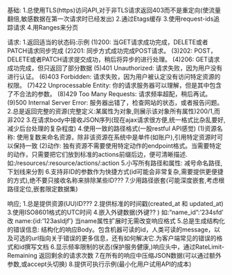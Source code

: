基础:
1.总使用TLS(https)访问API,对于非TLS请求返回403而不是重定向(使流量翻倍,敏感数据在第一次请求时已经发出)
2.通过Etags缓存
3.使用request-ids追踪请求
4.用Ranges来分页

请求:
1.返回适当的状态码:示例
(1)200: 当GET请求成功完成，DELETE或者PATCH请求同步完成
(2)201: 同步方式成功完成POST请求。
(3)202: POST，DELETE或者PATCH请求提交成功，稍后将异步的进行处理。
(4)206: GET请求成功完成，但只返回了部分数据
(5)401 Unauthorized: 请求失败，因为用户没有进行认证。
(6)403 Forbidden: 请求失败，因为用户被认定没有访问特定资源的权限。
(7)422 Unprocessable Entity: 你的请求服务器可以理解，但是其中包含了不合法的参数。
(8)429 Too Many Requests: 请求频率超配，稍后再试。
(9)500 Internal Server Error: 服务器出错了，检查网站的状态，或者报告问题。
2.总是返回完整的资源(完整定义:某属性为对象,则展示该对象所有属性)200/1,而非202
3.在请求body中接收JSON序列(现在ajax请求很方便,统一格式比杂乱要好,减少后台处理的复杂程度)
4.使用一致的路径格式(一股restful API感觉)
(1)资源名称: 使用复数来命名资源，除非该资源在系统中是单件(如账户),引用特定资源时可以保持一致
(2)动作: 独有资源不需要使用特定动作的endpoint格式。当需要特定的动作，只需要把它们放到标准的actions前缀后边，便可清晰描述.
如:/resources/:resource/actions/:action
5.小写所有路径和属性: 减号命名路径,下划线来分割
6.支持非ID的参数作为快捷方式(id可能会非常复杂,需要提供更便捷的方式),绝不要只接收名称来排除某些ID???
7.少用路径嵌套(可能深度嵌套,考虑根路径定位,嵌套限定数据集)

响应;
1.总是提供资源(UU)ID???
2.提供标准的时间戳(created_at 和 updated_at)
3.使用ISO8601格式的UTC时间
4.嵌入外键数据(外键?? )
如:”name_id”:’234sfd’ 改 name:{id:’123asldjf’}  当name属性扩展时无需改变响应格式
5.总是生成结构化的错误信息: 结构化的响应Body。包含机器可读的id，人类可读的message，以及可选的url指向关于错误的更多信息，还有如何解决它.为客户端常见的错误的格式和id撰写文档
6.显示频率限制的状态(保护服务健康,)响应头中，通过RateLimit-Remaining 返回剩余的请求次数
7.在所有的响应中压缩JSON数据(可以通过额外参数,或accept头切换)
8.提供可执行示例(最小化用户试用API的成本)